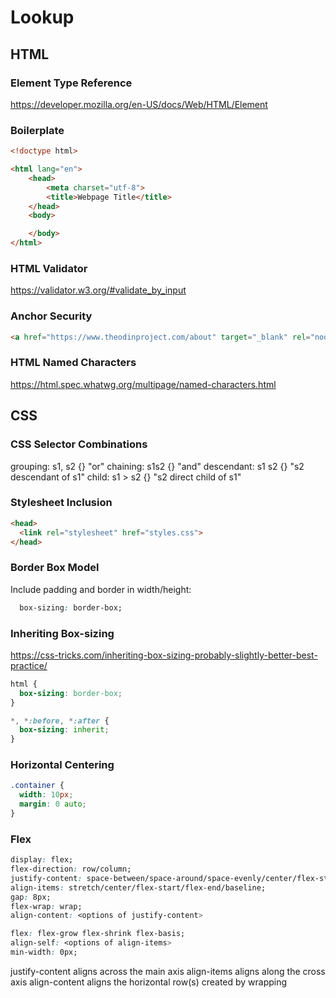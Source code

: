 # Lookup

## HTML

### Element Type Reference

https://developer.mozilla.org/en-US/docs/Web/HTML/Element

### Boilerplate

```html
<!doctype html>

<html lang="en">
    <head>
        <meta charset="utf-8">
        <title>Webpage Title</title>
    </head>
    <body>

    </body>
</html>
```

### HTML Validator

https://validator.w3.org/#validate_by_input


### Anchor Security

```html
<a href="https://www.theodinproject.com/about" target="_blank" rel="noopener noreferrer"></a>
```

### HTML Named Characters

https://html.spec.whatwg.org/multipage/named-characters.html


## CSS

### CSS Selector Combinations

grouping: s1, s2 {} "or"
chaining: s1s2 {} "and"
descendant: s1 s2 {} "s2 descendant of s1"
child: s1 > s2 {} "s2 direct child of s1"

### Stylesheet Inclusion

```html
<head>
  <link rel="stylesheet" href="styles.css">
</head>
```

### Border Box Model

Include padding and border in width/height:
```css
  box-sizing: border-box;
```

### Inheriting Box-sizing

https://css-tricks.com/inheriting-box-sizing-probably-slightly-better-best-practice/
```css
html {
  box-sizing: border-box;
}

*, *:before, *:after {
  box-sizing: inherit;
}
```

### Horizontal Centering

```css
.container {
  width: 10px;
  margin: 0 auto;
}
```

### Flex

```css
display: flex;
flex-direction: row/column;
justify-content: space-between/space-around/space-evenly/center/flex-start/flex-end;
align-items: stretch/center/flex-start/flex-end/baseline;
gap: 8px;
flex-wrap: wrap;
align-content: <options of justify-content>

flex: flex-grow flex-shrink flex-basis;
align-self: <options of align-items>
min-width: 0px;
```

justify-content aligns across the main axis
align-items aligns along the cross axis
align-content aligns the horizontal row(s) created by wrapping
